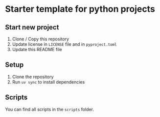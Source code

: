 # Starter template for python projects

## Start new project

1. Clone / Copy this repository
2. Update license in `LICENSE` file and in `pyproject.toml`
3. Update this README file

## Setup

1. Clone the repository
2. Run `uv sync` to install dependencies

## Scripts

You can find all scripts in the `scripts` folder.
